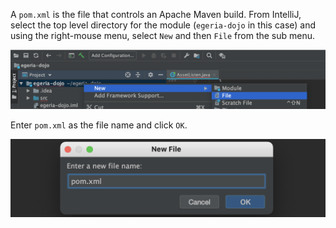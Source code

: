 <!-- SPDX-License-Identifier: CC-BY-4.0 -->
<!-- Copyright Contributors to the Egeria project. -->

A `pom.xml` is the file that controls an Apache Maven build. From IntelliJ, select the top level directory for the module (`egeria-dojo` in this case) and using the right-mouse menu, select `New` and then `File` from the sub menu.

![Step 1](/guides/developer/building-utilities/select-new-file.png)

Enter `pom.xml` as the file name and click `OK`.

![Step 2](/guides/developer/building-utilities/enter-pom-file-name.png)



